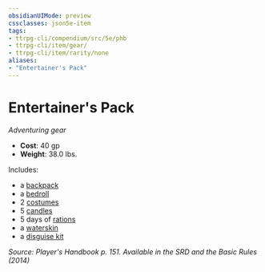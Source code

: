 ```yaml
---
obsidianUIMode: preview
cssclasses: json5e-item
tags:
- ttrpg-cli/compendium/src/5e/phb
- ttrpg-cli/item/gear/
- ttrpg-cli/item/rarity/none
aliases: 
- "Entertainer's Pack"
---
```

# Entertainer's Pack
*Adventuring gear*  

- **Cost**: 40 gp
- **Weight**: 38.0 lbs.

Includes:

- a [backpack](3-Mechanics/CLI/items/backpack.md)  
- a [bedroll](3-Mechanics/CLI/items/bedroll.md)  
- 2 [costumes](3-Mechanics/CLI/items/costume-clothes.md)  
- 5 [candles](3-Mechanics/CLI/items/candle.md)  
- 5 days of [rations](3-Mechanics/CLI/items/rations-1-day.md)  
- a [waterskin](3-Mechanics/CLI/items/waterskin.md)  
- a [disguise kit](3-Mechanics/CLI/items/disguise-kit.md)  

*Source: Player's Handbook p. 151. Available in the <span title='Systems Reference Document (5.1)'>SRD</span> and the Basic Rules (2014)*